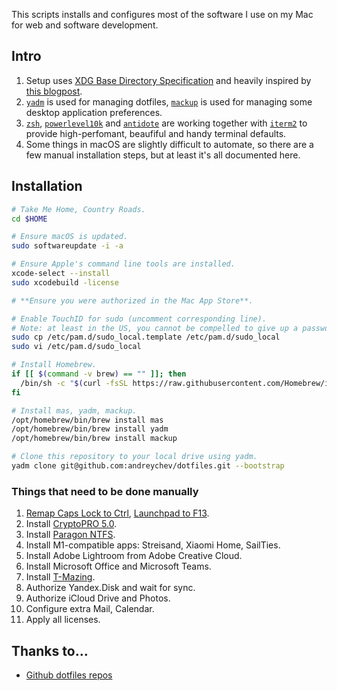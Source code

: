 This scripts installs and configures most of the software I use on my Mac for web and software development.

## Intro

1. Setup uses [XDG Base Directory Specification](https://specifications.freedesktop.org/basedir-spec/basedir-spec-latest.html) and heavily inspired by [this blogpost](https://gist.github.com/sharadhr/39b804236c1941e9c30d90af828ad41e).
2. [`yadm`](https://yadm.io/) is used for managing dotfiles, [`mackup`](https://github.com/lra/mackup) is used for managing some desktop application preferences.
3. [`zsh`](https://en.wikipedia.org/wiki/Z_shell), [`powerlevel10k`](https://github.com/romkatv/powerlevel10k) and [`antidote`](https://github.com/mattmc3/antidote) are working together with [`iterm2`](https://iterm2.com/) to provide high-perfomant, beaufiful and handy terminal defaults.
4. Some things in macOS are slightly difficult to automate, so there are a few manual installation steps, but at least it's all documented here.

## Installation

```sh
# Take Me Home, Country Roads.
cd $HOME

# Ensure macOS is updated.
sudo softwareupdate -i -a

# Ensure Apple's command line tools are installed.
xcode-select --install
sudo xcodebuild -license

# **Ensure you were authorized in the Mac App Store**.

# Enable TouchID for sudo (uncomment corresponding line).
# Note: at least in the US, you cannot be compelled to give up a password by a court (it's considered a violation of the 5th amendment), but your biometrics are not secret, so you can absolutely be forced by a court to biometric auth.
sudo cp /etc/pam.d/sudo_local.template /etc/pam.d/sudo_local
sudo vi /etc/pam.d/sudo_local

# Install Homebrew.
if [[ $(command -v brew) == "" ]]; then
  /bin/sh -c "$(curl -fsSL https://raw.githubusercontent.com/Homebrew/install/HEAD/install.sh)"
fi

# Install mas, yadm, mackup.
/opt/homebrew/bin/brew install mas
/opt/homebrew/bin/brew install yadm
/opt/homebrew/bin/brew install mackup

# Clone this repository to your local drive using yadm.
yadm clone git@github.com:andreychev/dotfiles.git --bootstrap
```

### Things that need to be done manually

1. [Remap Caps Lock to Ctrl](https://support.apple.com/zh-sg/guide/mac-help/mchlp1011/mac), [Launchpad to F13](https://github.com/the-via/releases/issues/92#issuecomment-826337718).
1. Install [CryptoPRO 5.0](https://www.cryptopro.ru/products/csp).
1. Install [Paragon NTFS](https://uc.paragon-software.com/cabinet).
1. Install M1-compatible apps: Streisand, Xiaomi Home, SailTies.
1. Install Adobe Lightroom from Adobe Creative Cloud.
1. Install Microsoft Office and Microsoft Teams.
1. Install [T-Mazing](https://www.tbank.ru/bank/help/interfaces/bank-app/get/t-mazing/).
1. Authorize Yandex.Disk and wait for sync.
1. Authorize iCloud Drive and Photos.
1. Configure extra Mail, Calendar.
1. Apply all licenses.

## Thanks to…

- [Github dotfiles repos](https://dotfiles.github.io/)
